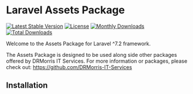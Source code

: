 # Laravel Assets Package

[![Latest Stable Version](https://poser.pugx.org/duncanrmorris/assets/v)](//packagist.org/packages/duncanrmorris/assets)
[![License](https://poser.pugx.org/duncanrmorris/assets/license)](//packagist.org/packages/duncanrmorris/assets)
[![Monthly Downloads](https://poser.pugx.org/duncanrmorris/assets/d/monthly)](//packagist.org/packages/duncanrmorris/assets)
[![Total Downloads](https://poser.pugx.org/duncanrmorris/assets/downloads)](//packagist.org/packages/duncanrmorris/assets)

Welcome to the Assets Package for Laravel ^7.2 framework.

The Assets Package is designed to be used along side other packages offered by DRMorris IT Services.  For more information or packages, please check out: https://github.com/DRMorris-IT-Services

## Installation

